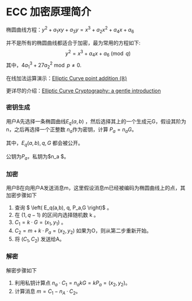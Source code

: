 # ECC 加密原理简介

椭圆曲线方程：$y^{2}+a_1 x y+a_3 y=x^{3}+a_2 x^{2}+a_4 x+a_6$

并不是所有的椭圆曲线都适合于加密，最为常用的方程如下:
$$
y^{2}=x^{3}+a_4 x+a_6 \pmod q
$$
其中，$4 a_1^{3}+27 a_2^{2} \bmod p \neq 0$.

在线加法运算演示：[Elliptic Curve point addition (ℝ)](https://cdn.rawgit.com/andreacorbellini/ecc/920b29a/interactive/reals-add.html)

更详尽的介绍：[Elliptic Curve Cryptography: a gentle introduction](https://andrea.corbellini.name/2015/05/17/elliptic-curve-cryptography-a-gentle-introduction/)

### 密钥生成

用户A先选择一条椭圆曲线$E_q (a,b)$ ，然后选择其上的一个生成元G，假设其阶为n，之后再选择一个正整数 $n_a$作为密钥，计算 $P_a=n_aG$。

其中，$E_q(a,b), q,G$ 都会被公开。

公钥为$P_a$，私钥为$n_a $。

### 加密

用户B在向用户A发送消息m，这里假设消息m已经被编码为椭圆曲线上的点，其加密步骤如下

1. 查询 $ \left( E_q(a,b), q, P_a,G \right)$ 。
1. 在 $(1,q-1)$ 的区间内选择随机数 k 。
1.  $C_1 = k·G = (x_1,y_1)$ 。
1. $C_2 = m + k·P_a =(x_2,y_2)$ 
   如果为O，则从第二步重新开始。
1. 将 $(C_1,C_2)$ 发送给A。

### 解密

解密步骤如下

1. 利用私钥计算点 $n_a·C_1=n_akG=kP_a=(x_2,y_2)$。
1. 计算消息 $m=C_1-n_A · C_2$。

